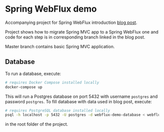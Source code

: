 # Spring WebFlux demo

Accompanying project for Spring WebFlux introduction [blog post](https://mister11.github.io/posts/spring_webflux/).

Project shows how to migrate Spring MVC app to a Spring WebFlux one and code for each step is in corresponding branch
linked in the blog post.

Master branch contains basic Spring MVC application.

## Database

To run a database, execute:

```bash
# requires Docker Compose installed locally
docker-compose up
```

This will run a Postgres database on port 5432 with username `postgres` and password `postgres`. To fill database
with data used in blog post, execute:

```bash
# requires PostgreSQL database installed locally
psql -h localhost -p 5432 -U postgres -d webflux-demo-database < webflux-demo-database.sql
```

in the root folder of the project.
